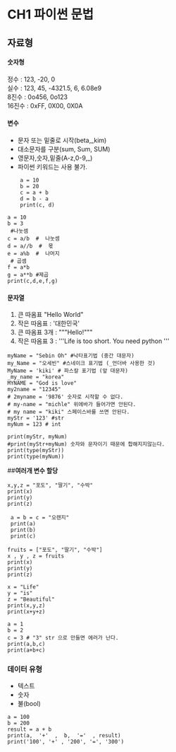 # **CH1 파이썬 문법**
## 자료형
#### 숫자형
정수 : 123, -20, 0\
실수 : 123, 45, -4321.5, 6, 6.08e9  
8진수 : 0o456, 0o123  
16진수 : 0xFF, 0X00, 0X0A  
####  변수
* 문자 또는 밑줄로 시작(beta,_kim)
* 대소문자를 구분(sum, Sum, SUM)
* 영문자,숫자,밑줄(A-z,0-9,_)
* 파이썬 키워드는 사용 불가.
~~~    
    a = 10  
    b = 20 
    c = a + b  
    d = b - a
    print(c, d)
~~~
~~~
a = 10
b = 3
 #나눗셈
c = a/b  #  나눗셈  
d = a//b  #  몫  
e = a%b  #  나머지 
 # 곱셈
f = a*b 
g = a**b #제곱
print(c,d,e,f,g) 
~~~
#### 문자열
1. 큰 따옴표 "Hello World"  
2. 작은 따옴표 : '대한민국'  
3. 큰 따옴표 3개 : """Hello!"""
4. 작은 따옴표 3 : 
'''Life is too short. You need 
python '''  
~~~
myName = "Sebin Oh" #낙타표기법 (중간 대문자)
my_Name = "오세빈" #스네이크 표기법 (_언더바 사용한 것)
MyName = 'kiki' # 파스칼 표기법 (앞 대문자)
_my_name = "korea"
MYNAME = "God is love"
my2name = "12345"
# 2myname = '9876' 숫자로 시작할 수 없다.
# my-name = "michle" 위에바가 들어가면 안된다.
# my name = "kiki" 스페이스바를 쓰면 안된다.
myStr = '123' #str
myNum = 123 # int

print(myStr, myNum)
#print(myStr+myNum) 숫자와 문자이기 때문에 합해지지않는다.
print(type(myStr))
print(type(myNum))
~~~
##**여러개 변수 할당**
~~~
x,y,z = "포도", "딸기", "수박"
print(x)
print(y)
print(z)
~~~
~~~
 a = b = c = "오렌지"
 print(a)
 print(b)
 print(c)
~~~
~~~
fruits = ["포도", "딸기", "수박"]
x , y , z = fruits
print(x)
print(y)
print(z)
~~~
~~~
x = "Life"  
y = "is"  
z = "Beautiful"  
print(x,y,z)
print(x+y+z)
~~~
~~~
a = 1
b = 2
c = 3 # "3" str 으로 만들면 에러가 난다.
print(a,b,c)
print(a+b+c)
~~~
### **데이터 유형**
+ 텍스트
+ 숫자
+ 불(bool)
~~~
a = 100
b = 200
result = a + b
print(a,  '+'  ,  b,  '='  , result)  
print('100', '+' , '200', '=', '300')
~~~
